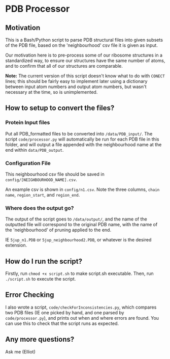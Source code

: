 # PDB Processor

## Motivation

This is a Bash/Python script to parse PDB structural
files into given subsets of the PDB file, based on the 'neighbourhood' csv
file it is given as input.

Our motivation here is to pre-process some of our ribosome structures in
a standardized way, to ensure our structures have the same number of atoms,
and to confirm that all of our structures are comparable.

**Note:** The current version of this script doesn't know what to do with
`CONECT` lines; this should be fairly easy to implement later using a dictionary
between input atom numbers and output atom numbers, but wasn't necessary at the time,
so is unimplemented.

## How to setup to convert the files?

### Protein Input files

Put all PDB_formatted files to be converted into `/data/PDB_input/`. The script
`code/processor.py` will automatically be run for each PDB file in this folder,
and will output a file appended with the neighbourhood name at the end within
`data/PDB_output`.

### Configuration File

This neighbourhood csv file should be saved in `config/[NEIGHBOURHOOD_NAME].csv`.

An example csv is shown in `config/n1.csv`. Note the three columns,
`chain name`, `region_start`, and `region_end`.

### Where does the output go?

The output of the script goes to `/data/output/`, and the name of the
outputted file will correspond to the original PDB name, with the name of the
'neighbourhood' of pruning applied to the end.

IE `5jup_n1.PDB` or `5jup_neighbourhood2.PDB`, or whatever is the desired extension.

## How do I run the script?

Firstly, run `chmod +x script.sh` to make script.sh executable.
Then, run `./script.sh` to execute the script.

## Error Checking

I also wrote a script, `code/checkForInconsistencies.py`, which compares two
PDB files (IE one picked by hand, and one parsed by `code/processor.py`), and
prints out when and where errors are found. You can use this to check that the
script runs as expected.

## Any more questions?

Ask me (Elliot)
